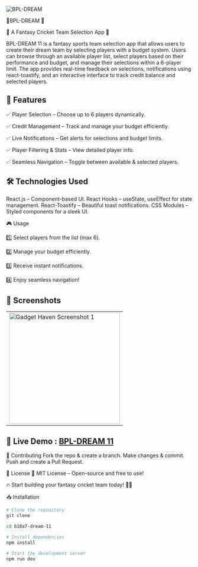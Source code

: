 ![BPL-DREAM](https://i.ibb.co.com/8gCRpW9d/ww.jpg)  

🏏BPL-DREAM 🏏  

🌟 A Fantasy Cricket Team Selection App 🌟

BPL-DREAM 11 is a fantasy sports team selection app that allows users to create their dream team by selecting players with a budget system. Users can browse through an available player list, select players based on their performance and budget, and manage their selections within a 6-player limit. The app provides real-time feedback on selections, notifications using react-toastify, and an interactive interface to track credit balance and selected players.

## 📌 Features

✅ Player Selection – Choose up to 6 players dynamically.

✅ Credit Management – Track and manage your budget efficiently.

✅ Live Notifications – Get alerts for selections and budget limits.

✅ Player Filtering & Stats – View detailed player info.

✅ Seamless Navigation – Toggle between available & selected players.


## 🛠️ Technologies Used
React.js – Component-based UI.
React Hooks – useState, useEffect for state management.
React-Toastify – Beautiful toast notifications.
CSS Modules – Styled components for a sleek UI.


🎮 Usage

1️⃣ Select players from the list (max 6).

2️⃣ Manage your budget efficiently.

3️⃣ Receive instant notifications.

4️⃣ Enjoy seamless navigation!


## 📸 Screenshots  

<div align="center">
  <table>
    <tr>
      <td><img src="https://i.ibb.co.com/8Lqs1k14/sd.jpg" width="300" alt="Gadget Haven Screenshot 1"></td>
    </tr>
  </table>
</div>



## 🚀 Live Demo : [BPL-DREAM 11](https://fabulous-palmier-84989c.netlify.app/)  

🤝 Contributing
Fork the repo & create a branch.
Make changes & commit.
Push and create a Pull Request.

📜 License
📝 MIT License – Open-source and free to use! 

🔥 Start building your fantasy cricket team today! 🏏🚀


📥 Installation

```bash
# Clone the repository
git clone

cd b10a7-dream-11

# Install dependencies
npm install

# Start the development server
npm run dev



